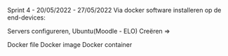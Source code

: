 Sprint 4 - 20/05/2022 - 27/05/2022
Via docker software installeren op de end-devices:

Servers configureren, Ubuntu(Moodle - ELO)
Creëren =>

Docker file
Docker image
Docker container


